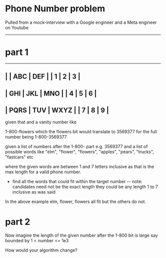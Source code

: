 # Phone Number problem

Pulled from a mock-interview with a Google engineer and a Meta engineer on Youtube

---

# part 1

-------------------------
|       |  ABC  |  DEF  |
|   1   |   2   |   3   |
-------------------------
|  GHI  |  JKL  |  MNO  |
|   4   |   5   |   6   |
-------------------------
| PQRS  |  TUV  | WXYZ  |
|   7   |   8   |   9   |
-------------------------

given that and a vanity number like

1-800-flowers which the flowers bit would translate to 3569377 for the full number being 1-800-3569377

given a list of numbers after the 1-800- part e.g. 3569377 and a list of possible words like "elm", "flower", "flowers", "apples", "pears", "trucks", "fastcars" etc

where the given words are between 1 and 7 letters inclusive as that is the max length for a valid phone number.

- find all the words that could fit within the target number -- note: candidates need not be the exact length they could be any length 1 to 7 inclusive as was said

In the above example elm, flower, flowers all fit but the others do not. 

# part 2

Now imagine the length of the given number after the 1-800 bit is large say bounded by 1 < number <= 1e3

How would your algorithm change?
